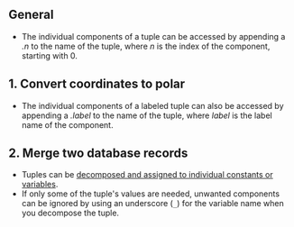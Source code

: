 ## General

- The individual components of a tuple can be accessed by appending a _.n_ to the name of the tuple, where _n_ is the index of the component, starting with 0.

## 1. Convert coordinates to polar

- The individual components of a labeled tuple can also be accessed by appending a _.label_ to the name of the tuple, where _label_ is the label name of the component.

## 2. Merge two database records

- Tuples can be [decomposed and assigned to individual constants or variables][tuples].
- If only some of the tuple's values are needed, unwanted components can be ignored by using an underscore (`_`) for the variable name when you decompose the tuple.

[tuples]: https://docs.swift.org/swift-book/LanguageGuide/TheBasics.html#ID329
